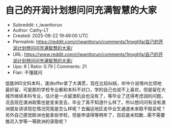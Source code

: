 # 自己的开润计划想问问充满智慧的大家

- Subreddit: r_iwanttorun
- Author: Cathy-LT
- Created: 2025-08-22 19:49:00 UTC
- Permalink: https://reddit.com/r/iwanttorun/comments/1mxghfa/自己的开润计划想问问充满智慧的大家/
- URL: https://www.reddit.com/r/iwanttorun/comments/1mxghfa/自己的开润计划想问问充满智慧的大家/
- Ups: 8 | Ratio: 0.79 | Comments: 21
- Flair: 不懂就问


低能985文科本科，澳洲offer拿了大满贯，现在比较纠结，听中介说塔州北领地最好留，可是那的学校专业都和本科不对口，学的自己也说不上喜欢，但是留在大城市继续本科专业，估计是一点留澳机会也没有了，等毕业了还得考虑润的问题，况且现在澳洲政策也是变来变去，毕业了真不知道什么样了。所以想问问有没有澳洲朋友讲讲现在情况究竟是怎么样呢？去偏远地区走毕业生通道未来稳不稳妥呢？另外自己感觉欧洲也能拿些学校，但是申请得等明年了，目前是未知数...需不需要推迟入学等一等欧洲的录取呢？

